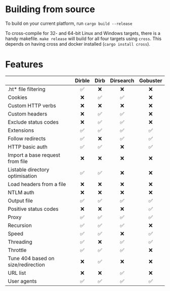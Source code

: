 # Building from source

To build on your current platform, run `cargo build --release`

To cross-compile for 32- and 64-bit Linux and Windows targets, there is a handy makefile. `make release` will build for all four targets using `cross`. This depends on having cross and docker installed (`cargo install cross`).

# Features

|                                  | Dirble | Dirb | Dirsearch | Gobuster |
|----------------------------------|:------:|:----:|:---------:|:--------:|
| .ht* file filtering              |    ✅   |   ❌  |     ❌     |     ❌    |
| Cookies                          |    ❌   |   ✅  |     ✅     |     ❌    |
| Custom HTTP verbs                |    ❌   |   ❌  |     ❌     |     ❌    |
| Custom headers                   |    ❌   |   ✅  |     ✅     |     ❌    |
| Exclude status codes             |    ❌   |   ✅  |     ✅     |     ❌    |
| Extensions                       |    ✅   |   ✅  |     ✅     |     ✅    |
| Follow redirects                 |    ✅   |   ❌  |     ✅     |     ✅    |
| HTTP basic auth                  |    ✅   |   ✅  |     ❌     |     ✅    |
| Import a base request from file  |    ❌   |   ❌  |     ❌     |     ❌    |
| Listable directory optimisation  |    ✅   |   ✅  |     ❌     |     ❌    |
| Load headers from a file         |    ❌   |   ❌  |     ❌     |     ❌    |
| NTLM auth                        |    ❌   |   ❌  |     ❌     |     ❌    |
| Output file                      |    ✅   |   ✅  |     ✅     |     ✅    |
| Positive status codes            |    ❌   |   ❌  |     ❌     |     ✅    |
| Proxy                            |    ✅   |   ✅  |     ✅     |     ✅    |
| Recursion                        |    ✅   |   ✅  |     ✅     |     ❌    |
| Speed                            |    ✅   |   ✅  |     ❌     |     ✅    |
| Threading                        |    ✅   |   ❌  |     ✅     |     ✅    |
| Throttle                         |    ✅   |   ✅  |     ✅     |     ❌    |
| Tune 404 based on size/redirection |    ❌   |   ✅  |     ❌     |     ❌    |
| URL list                         |    ❌   |   ❌  |     ✅     |     ❌    |
| User agents                      |    ✅   |   ✅  |     ✅     |     ✅    |
